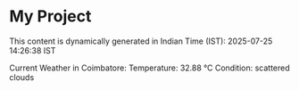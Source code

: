 # My Project

This content is dynamically generated in Indian Time (IST): 2025-07-25 14:26:38 IST


Current Weather in Coimbatore:
Temperature: 32.88 °C
Condition: scattered clouds
